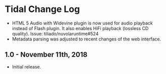 Tidal Change Log
================

  * HTML 5 Audio with Widevine plugin is now used for audio playback instead of Flash plugin. It also enables HiFi
    playback (lossless CD quality). Issue: tiliado/nuvolaruntime#524
  * Metadata parsing was adjusted to recent changes of the web interface.

1.0 - November 11th, 2018
-------------------------

  * Initial release.
